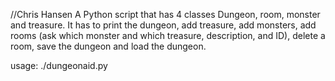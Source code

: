 //Chris Hansen
A Python script that has 4 classes Dungeon, room, monster and treasure.  It has to print the dungeon, add treasure, add monsters, add rooms (ask which monster and which treasure, description, and ID), delete a room, save the dungeon and load the dungeon.

usage: ./dungeonaid.py
